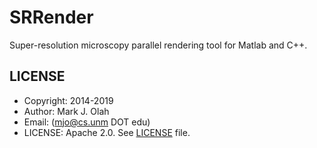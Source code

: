 # SRRender

Super-resolution microscopy parallel rendering tool for Matlab and C++.

## LICENSE

* Copyright: 2014-2019
* Author: Mark J. Olah
* Email: (mjo@cs.unm DOT edu)
* LICENSE: Apache 2.0.  See [LICENSE](https://github.com/markjolah/Tracker/blob/master/LICENSE) file.


